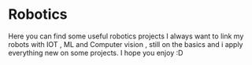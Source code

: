 # Robotics
Here you can find some useful robotics projects
I always want to link my robots with IOT , ML and Computer vision , still on the basics and i apply everything new on some projects.
I hope you enjoy :D


